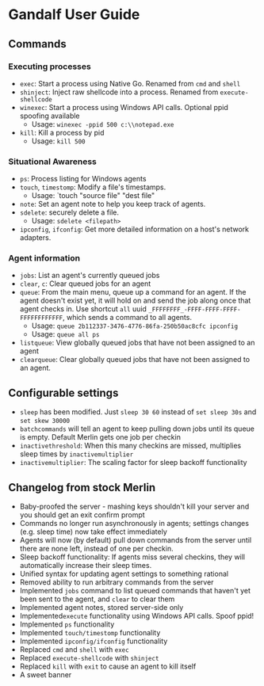 # Gandalf User Guide

## Commands
### Executing processes
* `exec`: Start a process using Native Go. Renamed from `cmd` and `shell`
* `shinject`: Inject raw shellcode into a process. Renamed from `execute-shellcode`
* `winexec`: Start a process using Windows API calls. Optional ppid spoofing available
	* Usage: `winexec -ppid 500 c:\\notepad.exe`
* `kill`: Kill a process by pid
	* Usage: `kill 500`
### Situational Awareness
* `ps`: Process listing for Windows agents
* `touch`, `timestomp`: Modify a file's timestamps.
	* Usage: `touch "source file" "dest file"
* `note`: Set an agent note to help you keep track of agents.
* `sdelete`: securely delete a file.
	* Usage: `sdelete <filepath>`
* `ipconfig`, `ifconfig`: Get more detailed information on a host's network adapters.
### Agent information
* `jobs`: List an agent's currently queued jobs
* `clear`, `c`: Clear queued jobs for an agent
* `queue`: From the main menu, queue up a command for an agent. If the agent doesn't exist yet, it will hold on and send the job along once that agent checks in. Use shortcut `all` uuid `_FFFFFFFF_-FFFF-FFFF-FFFF-FFFFFFFFFFFF`, which sends a command to all agents.
	* Usage: `queue 2b112337-3476-4776-86fa-250b50ac8cfc ipconfig`
	* Usage: `queue all ps`
* `listqueue`: View globally queued jobs that have not been assigned to an agent
* `clearqueue`: Clear globally queued jobs that have not been assigned to an agent.

## Configurable settings
* `sleep` has been modified. Just `sleep 30 60` instead of `set sleep 30s` and `set skew 30000`
* `batchcommands` will tell an agent to keep pulling down jobs until its queue is empty. Default Merlin gets one job per checkin
* `inactivethreshold`: When this many checkins are missed, multiplies sleep times by `inactivemultiplier`
* `inactivemultiplier`: The scaling factor for sleep backoff functionality

## Changelog from stock Merlin
* Baby-proofed the server - mashing keys shouldn't kill your server and you should get an exit confirm prompt
* Commands no longer run asynchronously in agents; settings changes (e.g. sleep time) now take effect immediately
* Agents will now (by default) pull down commands from the server until there are none left, instead of one per checkin.
* Sleep backoff functionality: If agents miss several checkins, they will automatically increase their sleep times.
* Unified syntax for updating agent settings to something rational
* Removed ability to run arbitrary commands from the server
* Implemented `jobs` command to list queued commands that haven't yet been sent to the agent, and `clear` to clear them
* Implemented agent notes, stored server-side only
* Implemented`execute` functionality using Windows API calls. Spoof ppid!
* Implemented `ps` functionality
* Implemented `touch/timestomp` functionality
* Implemented `ipconfig/ifconfig` functionality
* Replaced `cmd` and `shell` with `exec`
* Replaced `execute-shellcode` with `shinject`
* Replaced `kill` with `exit` to cause an agent to kill itself
* A sweet banner

